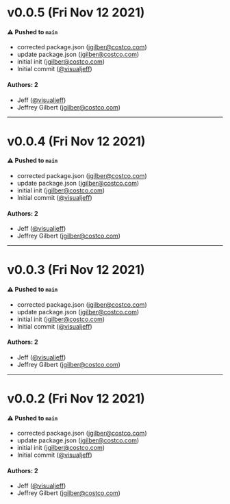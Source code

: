 # v0.0.5 (Fri Nov 12 2021)

#### ⚠️ Pushed to `main`

- corrected package.json (jgilber@costco.com)
- update package.json (jgilber@costco.com)
- initial init (jgilber@costco.com)
- Initial commit ([@visualjeff](https://github.com/visualjeff))

#### Authors: 2

- Jeff ([@visualjeff](https://github.com/visualjeff))
- Jeffrey Gilbert (jgilber@costco.com)

---

# v0.0.4 (Fri Nov 12 2021)

#### ⚠️ Pushed to `main`

- corrected package.json (jgilber@costco.com)
- update package.json (jgilber@costco.com)
- initial init (jgilber@costco.com)
- Initial commit ([@visualjeff](https://github.com/visualjeff))

#### Authors: 2

- Jeff ([@visualjeff](https://github.com/visualjeff))
- Jeffrey Gilbert (jgilber@costco.com)

---

# v0.0.3 (Fri Nov 12 2021)

#### ⚠️ Pushed to `main`

- corrected package.json (jgilber@costco.com)
- update package.json (jgilber@costco.com)
- initial init (jgilber@costco.com)
- Initial commit ([@visualjeff](https://github.com/visualjeff))

#### Authors: 2

- Jeff ([@visualjeff](https://github.com/visualjeff))
- Jeffrey Gilbert (jgilber@costco.com)

---

# v0.0.2 (Fri Nov 12 2021)

#### ⚠️ Pushed to `main`

- corrected package.json (jgilber@costco.com)
- update package.json (jgilber@costco.com)
- initial init (jgilber@costco.com)
- Initial commit ([@visualjeff](https://github.com/visualjeff))

#### Authors: 2

- Jeff ([@visualjeff](https://github.com/visualjeff))
- Jeffrey Gilbert (jgilber@costco.com)
